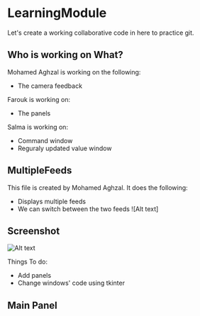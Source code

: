 # LearningModule
Let's create a working collaborative code in here to practice git. 

## Who is working on What?

Mohamed Aghzal is working on the following:
  * The camera feedback
  
Farouk is working on:
  * The panels

Salma is working on:
  * Command window 
  * Reguraly updated value window

## MultipleFeeds
This file is created by Mohamed Aghzal. It does the following:
* Displays multiple feeds
* We can switch between the two feeds 
![Alt text]
## Screenshot
  ![Alt text](https://i.imgur.com/BpJVetZ.jpg?raw=true)

Things To do:
* Add panels
* Change windows' code using tkinter 

## Main Panel
